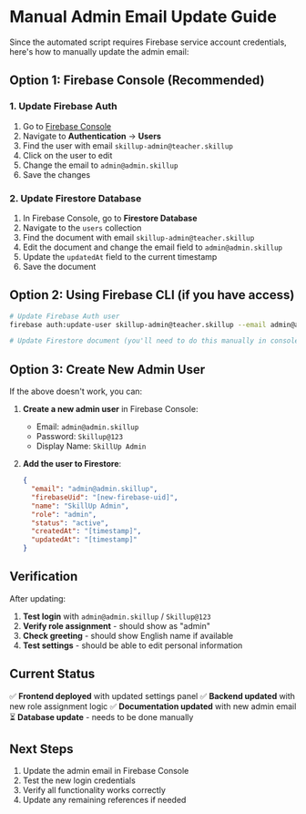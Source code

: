 # Manual Admin Email Update Guide

Since the automated script requires Firebase service account credentials, here's how to manually update the admin email:

## Option 1: Firebase Console (Recommended)

### 1. Update Firebase Auth
1. Go to [Firebase Console](https://console.firebase.google.com/project/skillup-3beaf/overview)
2. Navigate to **Authentication** → **Users**
3. Find the user with email `skillup-admin@teacher.skillup`
4. Click on the user to edit
5. Change the email to `admin@admin.skillup`
6. Save the changes

### 2. Update Firestore Database
1. In Firebase Console, go to **Firestore Database**
2. Navigate to the `users` collection
3. Find the document with email `skillup-admin@teacher.skillup`
4. Edit the document and change the email field to `admin@admin.skillup`
5. Update the `updatedAt` field to the current timestamp
6. Save the document

## Option 2: Using Firebase CLI (if you have access)

```bash
# Update Firebase Auth user
firebase auth:update-user skillup-admin@teacher.skillup --email admin@admin.skillup

# Update Firestore document (you'll need to do this manually in console)
```

## Option 3: Create New Admin User

If the above doesn't work, you can:

1. **Create a new admin user** in Firebase Console:
   - Email: `admin@admin.skillup`
   - Password: `Skillup@123`
   - Display Name: `SkillUp Admin`

2. **Add the user to Firestore**:
   ```json
   {
     "email": "admin@admin.skillup",
     "firebaseUid": "[new-firebase-uid]",
     "name": "SkillUp Admin",
     "role": "admin",
     "status": "active",
     "createdAt": "[timestamp]",
     "updatedAt": "[timestamp]"
   }
   ```

## Verification

After updating:

1. **Test login** with `admin@admin.skillup` / `Skillup@123`
2. **Verify role assignment** - should show as "admin"
3. **Check greeting** - should show English name if available
4. **Test settings** - should be able to edit personal information

## Current Status

✅ **Frontend deployed** with updated settings panel
✅ **Backend updated** with new role assignment logic
✅ **Documentation updated** with new admin email
⏳ **Database update** - needs to be done manually

## Next Steps

1. Update the admin email in Firebase Console
2. Test the new login credentials
3. Verify all functionality works correctly
4. Update any remaining references if needed 